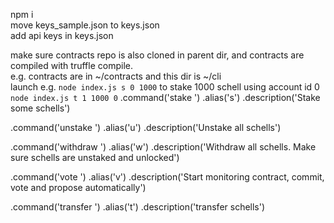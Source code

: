 npm i \
move keys_sample.json to keys.json\
add api keys in keys.json

make sure contracts repo is also cloned in parent dir, and contracts are compiled with truffle compile.\
e.g. contracts are in ~/contracts and this dir is ~/cli\
launch e.g. `node index.js s 0 1000` to stake 1000 schell using account id 0
`node index.js t 1 1000 0`
.command('stake <accountId> <amount>')
.alias('s')
.description('Stake some schells')

.command('unstake <accountId>')
.alias('u')
.description('Unstake all schells')

.command('withdraw <accountId>')
.alias('w')
.description('Withdraw all schells. Make sure schells are unstaked and unlocked')

.command('vote <accountId> <api>')
.alias('v')
.description('Start monitoring contract, commit, vote and propose automatically')

.command('transfer <to> <amount> <from>')
.alias('t')
.description('transfer schells')
